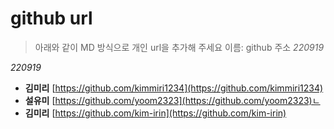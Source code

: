 # github url
> 아래와 같이 MD 방식으로 개인 url을 추가해 주세요
> 이름: github 주소
_220919_

_220919_

* **김미리** [https://github.com/kimmiri1234](https://github.com/kimmiri1234)
* **설유미** [https://github.com/yoom2323](https://github.com/yoom2323)ㄴ
* **김미리** [https://github.com/kim-irin](https://github.com/kim-irin)